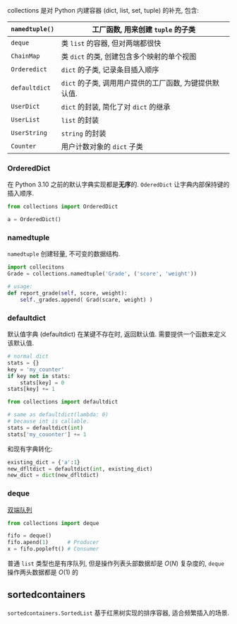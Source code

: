 collections 是对 Python 内建容器 (dict, list, set, tuple) 的补充, 包含:

| `namedtuple()` |  工厂函数, 用来创建 `tuple` 的子类                                                      |
| -------------- | ------------------------------------------------------ |
| `deque`        |  类 `list` 的容器, 但对两端都很快                                                      |
| `ChainMap`     | 类 `dict` 的类, 创建包含多个映射的单个视图             |
| `Orderedict`   | `dict` 的子类, 记录条目插入顺序                        |
| `defaultdict`  | `dict` 的子类, 调用用户提供的工厂函数, 为键提供默认值. |
| `UserDict`     | `dict` 的封装, 简化了对 `dict` 的继承                  |
| `UserList`     | `list` 的封装                                          |
| `UserString`   | `string` 的封装                                        |
| `Counter`      | 用户计数对象的 `dict` 子类                                                       |

### OrderedDict

在 Python 3.10 之前的默认字典实现都是**无序**的. `OderedDict` 让字典内部保持键的插入顺序.

```python
from collections import OrderedDict

a = OrderedDict()
```

### namedtuple

`namedtuple` 创建轻量, 不可变的数据结构.

```python
import collecitons
Grade = collections.namedtuple('Grade', ('score', 'weight'))

# usage:
def report_grade(self, score, weight):
	self._grades.append( Grad(scare, weight) )
```

### defaultdict

默认值字典 (defaultdict) 在某键不存在时, 返回默认值. 需要提供一个函数来定义该默认值.


```python
# normal dict
stats = {}
key = 'my_counter'
if key not in stats:
	stats[key] = 0
stats[key] += 1
```

```python
from collections import defaultdict

# same as defaultdict(lambda: 0)
# because int is callable.
stats = defaultdict(int) 
stats['my_couonter'] += 1
```

和现有字典转化:
```python
existing_dict = {'a':1}
new_dfltdict = defaultdict(int, existing_dict)
new_dict = dict(new_dfltdict)
```

### deque

[双端队列](../../../Algorithm/链表/deque.md)

```python
from collections import deque

fifo = deque()
fifo.apend(1)      # Producer
x = fifo.popleft() # Consumer
```

普通 `list` 类型也是有序队列, 但是操作列表头部数据却是 $O(N)$ 复杂度的, `deque` 操作两头数据都是 $O(1)$ 的

## sortedcontainers

`sortedcontainers.SortedList` 基于红黑树实现的排序容器, 适合频繁插入的场景.
